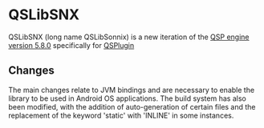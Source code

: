 # QSLibSNX

QSLibSNX (long name QSLibSonnix) is a new iteration of the [QSP engine version 5.8.0](https://gitlab.com/Sonnix1/Qqsp/-/tree/77ce918e8c2f2bdde8ef389adca9e6b69624f572/) specifically for [QSPlugin](https://github.com/l3ger0j/QSPlugin)

## Changes

The main changes relate to JVM bindings and are necessary to enable the library to be used in Android OS applications. The build system has also been modified, with the addition of auto-generation of certain files and the replacement of the keyword 'static' with 'INLINE' in some instances.
